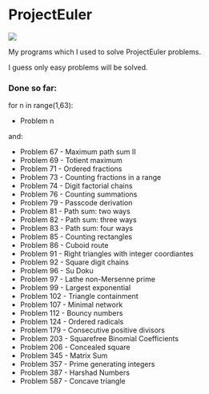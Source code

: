 # ProjectEuler

<img src="https://projecteuler.net/profile/MamCieNaHita.png" />

My programs which I used to solve ProjectEuler problems.

I guess only easy problems will be solved.

### Done so far:
for n in range(1,63):
  - Problem n

and:
- Problem 67 - Maximum path sum II
- Problem 69 - Totient maximum
- Problem 71 - Ordered fractions
- Problem 73 - Counting fractions in a range
- Problem 74 - Digit factorial chains
- Problem 76 - Counting summations
- Problem 79 - Passcode derivation
- Problem 81 - Path sum: two ways
- Problem 82 - Path sum: three ways
- Problem 83 - Path sum: four ways
- Problem 85 - Counting rectangles
- Problem 86 - Cuboid route
- Problem 91 - Right triangles with integer coordiantes
- Problem 92 - Square digit chains
- Problem 96 - Su Doku
- Problem 97 - Lathe non-Mersenne prime
- Problem 99 - Largest exponential
- Problem 102 - Triangle containment
- Problem 107 - Minimal network
- Problem 112 - Bouncy numbers
- Problem 124 - Ordered radicals
- Problem 179 - Consecutive positive divisors
- Problem 203 - Squarefree Binomial Coefficients
- Problem 206 - Concealed square
- Problem 345 - Matrix Sum
- Problem 357 - Prime generating integers
- Problem 387 - Harshad Numbers
- Problem 587 - Concave triangle
